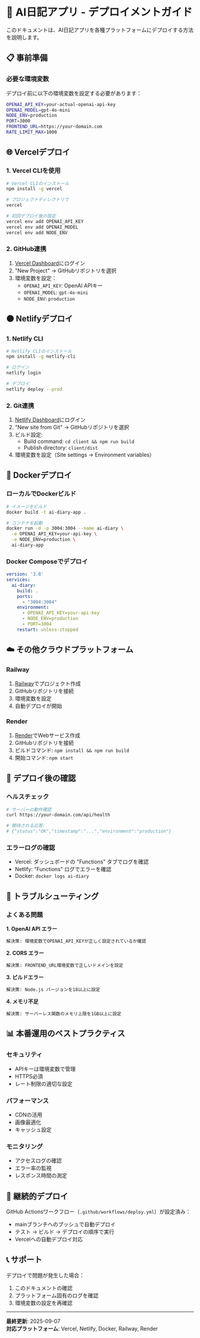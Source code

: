 # 🚀 AI日記アプリ - デプロイメントガイド

このドキュメントは、AI日記アプリを各種プラットフォームにデプロイする方法を説明します。

## 📋 事前準備

### 必要な環境変数
デプロイ前に以下の環境変数を設定する必要があります：

```bash
OPENAI_API_KEY=your-actual-openai-api-key
OPENAI_MODEL=gpt-4o-mini
NODE_ENV=production
PORT=3000
FRONTEND_URL=https://your-domain.com
RATE_LIMIT_MAX=1000
```

## 🌐 Vercelデプロイ

### 1. Vercel CLIを使用
```bash
# Vercel CLIのインストール
npm install -g vercel

# プロジェクトディレクトリで
vercel

# 初回デプロイ後の設定
vercel env add OPENAI_API_KEY
vercel env add OPENAI_MODEL
vercel env add NODE_ENV
```

### 2. GitHub連携
1. [Vercel Dashboard](https://vercel.com/dashboard)にログイン
2. "New Project" → GitHubリポジトリを選択
3. 環境変数を設定：
   - `OPENAI_API_KEY`: OpenAI APIキー
   - `OPENAI_MODEL`: `gpt-4o-mini`
   - `NODE_ENV`: `production`

## 🟠 Netlifyデプロイ

### 1. Netlify CLI
```bash
# Netlify CLIのインストール
npm install -g netlify-cli

# ログイン
netlify login

# デプロイ
netlify deploy --prod
```

### 2. Git連携
1. [Netlify Dashboard](https://app.netlify.com/)にログイン
2. "New site from Git" → GitHubリポジトリを選択
3. ビルド設定:
   - Build command: `cd client && npm run build`
   - Publish directory: `client/dist`
4. 環境変数を設定（Site settings → Environment variables）

## 🐳 Dockerデプロイ

### ローカルでDockerビルド
```bash
# イメージをビルド
docker build -t ai-diary-app .

# コンテナを起動
docker run -d -p 3004:3004 --name ai-diary \
  -e OPENAI_API_KEY=your-api-key \
  -e NODE_ENV=production \
  ai-diary-app
```

### Docker Composeでデプロイ
```yaml
version: '3.8'
services:
  ai-diary:
    build: .
    ports:
      - "3004:3004"
    environment:
      - OPENAI_API_KEY=your-api-key
      - NODE_ENV=production
      - PORT=3004
    restart: unless-stopped
```

## ☁️ その他クラウドプラットフォーム

### Railway
1. [Railway](https://railway.app/)でプロジェクト作成
2. GitHubリポジトリを接続
3. 環境変数を設定
4. 自動デプロイが開始

### Render
1. [Render](https://render.com/)でWebサービス作成
2. GitHubリポジトリを接続
3. ビルドコマンド: `npm install && npm run build`
4. 開始コマンド: `npm start`

## 🔧 デプロイ後の確認

### ヘルスチェック
```bash
# サーバーの動作確認
curl https://your-domain.com/api/health

# 期待される応答:
# {"status":"OK","timestamp":"...","environment":"production"}
```

### エラーログの確認
- Vercel: ダッシュボードの "Functions" タブでログを確認
- Netlify: "Functions" ログでエラーを確認
- Docker: `docker logs ai-diary`

## 🚨 トラブルシューティング

### よくある問題

**1. OpenAI API エラー**
```
解決策: 環境変数でOPENAI_API_KEYが正しく設定されているか確認
```

**2. CORS エラー**
```
解決策: FRONTEND_URL環境変数で正しいドメインを設定
```

**3. ビルドエラー**
```
解決策: Node.js バージョンを18以上に設定
```

**4. メモリ不足**
```
解決策: サーバーレス関数のメモリ上限を1GB以上に設定
```

## 📊 本番運用のベストプラクティス

### セキュリティ
- APIキーは環境変数で管理
- HTTPS必須
- レート制限の適切な設定

### パフォーマンス
- CDNの活用
- 画像最適化
- キャッシュ設定

### モニタリング
- アクセスログの確認
- エラー率の監視
- レスポンス時間の測定

## 🔄 継続的デプロイ

GitHub Actionsワークフロー（`.github/workflows/deploy.yml`）が設定済み：

- mainブランチへのプッシュで自動デプロイ
- テスト → ビルド → デプロイの順序で実行
- Vercelへの自動デプロイ対応

## 📞 サポート

デプロイで問題が発生した場合：
1. このドキュメントの確認
2. プラットフォーム固有のログを確認
3. 環境変数の設定を再確認

---

**最終更新**: 2025-09-07  
**対応プラットフォーム**: Vercel, Netlify, Docker, Railway, Render